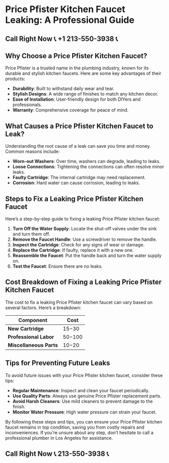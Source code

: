 # Price Pfister Kitchen Faucet Leaking: A Professional Guide

## Call Right Now 📞 +1 213-550-3938 📞

## Why Choose a Price Pfister Kitchen Faucet?

Price Pfister is a trusted name in the plumbing industry, known for its durable and stylish kitchen faucets. Here are some key advantages of their products:

- **Durability**: Built to withstand daily wear and tear.
- **Stylish Designs**: A wide range of finishes to match any kitchen decor.
- **Ease of Installation**: User-friendly design for both DIYers and professionals.
- **Warranty**: Comprehensive coverage for peace of mind.

## What Causes a Price Pfister Kitchen Faucet to Leak?

Understanding the root cause of a leak can save you time and money. Common reasons include:

- **Worn-out Washers**: Over time, washers can degrade, leading to leaks.
- **Loose Connections**: Tightening the connections can often resolve minor leaks.
- **Faulty Cartridge**: The internal cartridge may need replacement.
- **Corrosion**: Hard water can cause corrosion, leading to leaks.

## Steps to Fix a Leaking Price Pfister Kitchen Faucet

Here’s a step-by-step guide to fixing a leaking Price Pfister kitchen faucet:

1. **Turn Off the Water Supply**: Locate the shut-off valves under the sink and turn them off.
2. **Remove the Faucet Handle**: Use a screwdriver to remove the handle.
3. **Inspect the Cartridge**: Check for any signs of wear or damage.
4. **Replace the Cartridge**: If faulty, replace it with a new one.
5. **Reassemble the Faucet**: Put the handle back and turn the water supply on.
6. **Test the Faucet**: Ensure there are no leaks.

## Cost Breakdown of Fixing a Leaking Price Pfister Kitchen Faucet

The cost to fix a leaking Price Pfister kitchen faucet can vary based on several factors. Here’s a breakdown:

| **Component**         | **Cost** |
|------------------------|----------|
| **New Cartridge**      | $15-$30  |
| **Professional Labor** | $50-$100 |
| **Miscellaneous Parts**| $10-$20  |

## Tips for Preventing Future Leaks

To avoid future issues with your Price Pfister kitchen faucet, consider these tips:

- **Regular Maintenance**: Inspect and clean your faucet periodically.
- **Use Quality Parts**: Always use genuine Price Pfister replacement parts.
- **Avoid Harsh Cleaners**: Use mild cleaners to prevent damage to the finish.
- **Monitor Water Pressure**: High water pressure can strain your faucet.

By following these steps and tips, you can ensure your Price Pfister kitchen faucet remains in top condition, saving you from costly repairs and inconveniences. If you’re unsure about any step, don’t hesitate to call a professional plumber in Los Angeles for assistance.
## Call Right Now 📞 213-550-3938 📞